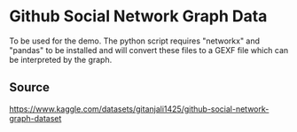 # Github Social Network Graph Data
To be used for the demo. The python script requires "networkx" and "pandas" to be installed and will convert these files to a GEXF file which can be interpreted by the graph.

## Source
https://www.kaggle.com/datasets/gitanjali1425/github-social-network-graph-dataset